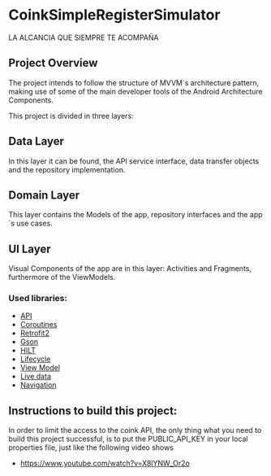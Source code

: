 # CoinkSimpleRegisterSimulator
LA ALCANCIA QUE SIEMPRE TE ACOMPAÑA

## Project Overview
The project intends to follow the structure of MVVM´s architecture pattern, making use of some of the main developer tools of the Android Architecture Components.

This project is divided in three layers: 

## Data Layer
In this layer it can be found, the API service interface, data transfer objects and the repository implementation.

## Domain Layer
This layer contains the Models of the app, repository interfaces and the app´s use cases.

## UI Layer
Visual Components of the app are in this layer: Activities and Fragments, furthermore of the ViewModels.

### Used libraries: ###

- [API](https://www.themoviedb.org/documentation/api)
- [Coroutines](https://developer.android.com/topic/libraries/architecture/coroutines?hl=es-419)
- [Retrofit2](https://github.com/square/retrofit)
- [Gson](https://github.com/google/gson)
- [HILT](https://developer.android.com/training/dependency-injection/hilt-android?hl=es-419)
- [Lifecycle](https://developer.android.com/topic/libraries/architecture/lifecycle)
- [View Model](https://developer.android.com/topic/libraries/architecture/viewmodel)
- [Live data](https://developer.android.com/topic/libraries/architecture/livedata.html)
- [Navigation](https://developer.android.com/guide/navigation)

## Instructions to build this project:

In order to limit the access to the coink API, the only thing what you need to build this project successful, is to put the PUBLIC_API_KEY in your local properties file, just like the following video shows

- https://www.youtube.com/watch?v=X8lYNW_Or2o



